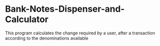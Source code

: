Bank-Notes-Dispenser-and-Calculator
===================================

This program calculates the change required by a user, after a transaction according to the denominations available
